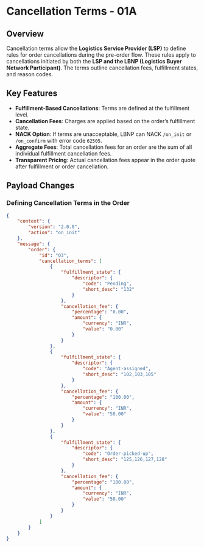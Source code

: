 # Cancellation Terms - 01A

## Overview
Cancellation terms allow the **Logistics Service Provider (LSP)** to define rules for order cancellations during the pre-order flow. These rules apply to cancellations initiated by both the **LSP and the LBNP (Logistics Buyer Network Participant)**. The terms outline cancellation fees, fulfillment states, and reason codes.

## Key Features
- **Fulfillment-Based Cancellations**: Terms are defined at the fulfillment level.
- **Cancellation Fees**: Charges are applied based on the order’s fulfillment state.
- **NACK Option**: If terms are unacceptable, LBNP can NACK `/on_init` or `/on_confirm` with error code `62505`.
- **Aggregate Fees**: Total cancellation fees for an order are the sum of all individual fulfillment cancellation fees.
- **Transparent Pricing**: Actual cancellation fees appear in the order quote after fulfillment or order cancellation.

## Payload Changes

### **Defining Cancellation Terms in the Order**
```json
{
    "context": {
        "version": "2.0.0",
        "action": "on_init"
    },
    "message": {
        "order": {
            "id": "O3",
            "cancellation_terms": [
                {
                    "fulfillment_state": {
                        "descriptor": {
                            "code": "Pending",
                            "short_desc": "132"
                        }
                    },
                    "cancellation_fee": {
                        "percentage": "0.00",
                        "amount": {
                            "currency": "INR",
                            "value": "0.00"
                        }
                    }
                },
                {
                    "fulfillment_state": {
                        "descriptor": {
                            "code": "Agent-assigned",
                            "short_desc": "102,103,105"
                        }
                    },
                    "cancellation_fee": {
                        "percentage": "100.00",
                        "amount": {
                            "currency": "INR",
                            "value": "50.00"
                        }
                    }
                },
                {
                    "fulfillment_state": {
                        "descriptor": {
                            "code": "Order-picked-up",
                            "short_desc": "125,126,127,128"
                        }
                    },
                    "cancellation_fee": {
                        "percentage": "100.00",
                        "amount": {
                            "currency": "INR",
                            "value": "50.00"
                        }
                    }
                }
            ]
        }
    }
}